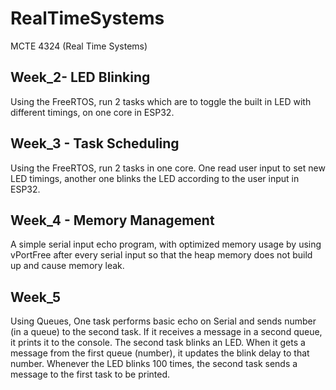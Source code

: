 # RealTimeSystems
MCTE 4324 (Real Time Systems)

## Week_2- LED Blinking

Using the FreeRTOS, run 2 tasks which are to toggle the built in LED with different timings, on one core in ESP32.

## Week_3 - Task Scheduling

Using the FreeRTOS, run 2 tasks in one core. One read user input to set new LED timings, another one blinks the LED according to the user input in ESP32.

## Week_4 - Memory Management

A simple serial input echo program, with optimized memory usage by using vPortFree after every serial input so that the heap memory does not build up and cause memory leak.

## Week_5

Using Queues, One task performs basic echo on Serial and sends number (in a queue) to the second task. If it receives a message in a second queue, it prints it to the console. The second task blinks an LED. When it gets a message from the first queue (number), it updates the blink delay to that number. Whenever the LED blinks 100 times, the second task sends a message to the first task to be printed.
